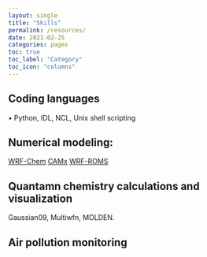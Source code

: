 ```yaml
---
layout: single
title: "Skills"
permalink: /resources/
date: 2021-02-25
categories: pages
toc: true
toc_label: "Category"
toc_icon: "columns"
---
```

## Coding languages
•	Python, IDL, NCL, Unix shell scripting

## Numerical modeling: 
[WRF-Chem](https://www2.acom.ucar.edu/wrf-chem)
[CAMx](https://www.camx.com/)
[WRF-ROMS](https://www.myroms.org/)

## Quantamn chemistry calculations and visualization
Gaussian09, Multiwfn, MOLDEN.

## Air pollution monitoring
